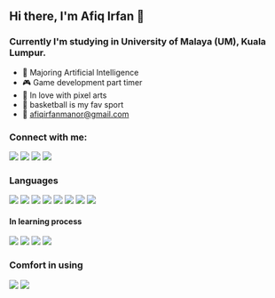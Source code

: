 ## Hi there, I'm Afiq Irfan 👋

### Currently I'm studying in University of Malaya (UM), Kuala Lumpur.

- 🧠 Majoring Artificial Intelligence 
- 🎮 Game development part timer
- 🎨 In love with pixel arts
- 🏀 basketball is my fav sport
- 📩 afiqirfanmanor@gmail.com

### Connect with me:
<a href = "https://www.instagram.com/afiqirfann__/"><img src="https://img.shields.io/badge/Instagram-E4405F?style=for-the-badge&logo=instagram&logoColor=white"></a>
<a href = "https://twitter.com/qifanafrix"><img src="https://img.shields.io/badge/Twitter-1DA1F2?style=for-the-badge&logo=twitter&logoColor=white"></a>
<img src="https://img.shields.io/badge/Gmail-D14836?style=for-the-badge&logo=gmail&logoColor=white">
<a href ="#"><img src = "https://img.shields.io/badge/LinkedIn-0077B5?style=for-the-badge&logo=linkedin&logoColor=white"></a>

### Languages
<a href = "#"><img src = "https://img.shields.io/badge/Java-ED8B00?style=for-the-badge&logo=java&logoColor=white"></a>
<a href = "#"><img src = "https://img.shields.io/badge/C%23-239120?style=for-the-badge&logo=c-sharp&logoColor=white"></a>
<a href = "#"><img src = "https://img.shields.io/badge/Python-3776AB?style=for-the-badge&logo=python&logoColor=white"></a>
<a href = "#"><img src = "https://img.shields.io/badge/HTML-239120?style=for-the-badge&logo=html5&logoColor=white"></a>
<a href = "#"><img src = "https://img.shields.io/badge/CSS-239120?&style=for-the-badge&logo=css3&logoColor=white"></a>
<a href = "#"><img src ="https://img.shields.io/badge/JavaScript-323330?style=for-the-badge&logo=javascript&logoColor=F7DF1E"></a>
<a href = "#"><img src ="https://img.shields.io/badge/PHP-777BB4?style=for-the-badge&logo=php&logoColor=white"></a>
<a href = "#"><img src ="https://img.shields.io/badge/Markdown-000000?style=for-the-badge&logo=markdown&logoColor=white"></a>

#### In learning process
<a href = "#"><img src ="https://img.shields.io/badge/Vue.js-35495E?style=for-the-badge&logo=vue.js&logoColor=4FC08D"></a>
<a href = "#"><img src ="https://img.shields.io/badge/Tailwind_CSS-38B2AC?style=for-the-badge&logo=tailwind-css&logoColor=white"></a>
<a href = "#"><img src ="https://img.shields.io/badge/Bootstrap-563D7C?style=for-the-badge&logo=bootstrap&logoColor=white"></a>
<a href = "#"><img src ="https://img.shields.io/badge/firebase-ffca28?style=for-the-badge&logo=firebase&logoColor=white"></a>


### Comfort in using
<a href = "#"><img src ="https://img.shields.io/badge/Visual_Studio_Code-0078D4?style=for-the-badge&logo=visual%20studio%20code&logoColor=white"></a>
<a href = "#"><img src ="https://img.shields.io/badge/Unity-100000?style=for-the-badge&logo=unity&logoColor=white"></a>
